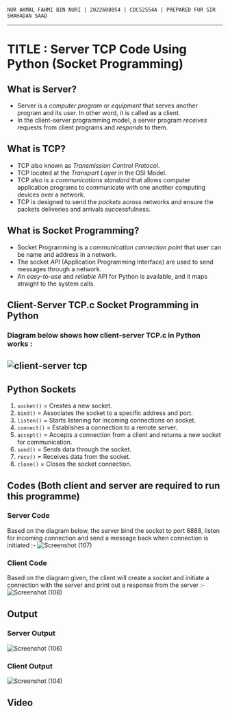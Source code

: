 `NUR AKMAL FAHMI BIN NURI | 2022608054 | CDCS2554A | PREPARED FOR SIR SHAHADAN SAAD`
___
# TITLE : Server TCP Code Using Python (Socket Programming)
## What is Server?
* Server is a *computer program* or *equipment* that serves another program and its user. In other word, it is called as a client.
* In the client-server programming model, a server program *receives* requests from client programs and *responds* to them.

## What is TCP?
* TCP also known as *Transmission Control Protocol*.
* TCP located at the *Transport Layer* in the OSI Model.
* TCP also is a *communications standard* that allows computer application programs to communicate with one another computing devices over a network.
* TCP is designed to send the *packets* across networks and ensure the packets deliveries and arrivals successfulness.

## What is Socket Programming?
* Socket Programming is a *communication connection point* that user can be name and address in a network.
* The socket *API* (Application Programming Interface) are used to send messages through a network.
* An *easy-to-use* and *reliable* API for Python is available, and it maps straight to the system calls.

## Client-Server TCP.c Socket Programming in Python
### Diagram below shows how client-server TCP.c in Python works :
## ![client-server tcp](https://github.com/addff/2403-ITT440/assets/166005313/15cb3331-8bf6-4aa6-91e3-54908721e603)

## Python Sockets
1. `socket()` = Creates a new socket.
2. `bind()` = Associates the socket to a specific address and port.
3. `listen()` = Starts listening for incoming connections on socket.
4. `connect()` = Establishes a connection to a remote server.
5. `accept()` = Accepts a connection from a client and returns a new socket for communication.
6. `send()` = Sends data through the socket.
7. `recv()` = Receives data from the socket.
8. `close()` = Closes the socket connection.

## Codes (Both client and server are required to run this programme)
### Server Code
Based on the diagram below, the server bind the socket to port 8888, listen for incoming connection and send a message back when connection is initiated :-
![Screenshot (107)](https://github.com/addff/2403-ITT440/assets/166005313/6fde5a62-0b46-4a2b-b972-2675e32807c0)

### Client Code
Based on the diagram given, the client will create a socket and initiate a connection with the server and print out a response from the server :-
![Screenshot (108)](https://github.com/addff/2403-ITT440/assets/166005313/80bd6d0a-998d-4c8d-903e-ef45f3ae6e0b)

## Output
### Server Output
![Screenshot (106)](https://github.com/addff/2403-ITT440/assets/166005313/9f6a7880-aea4-4a3c-8f8f-739fa81966b2)

### Client Output
![Screenshot (104)](https://github.com/addff/2403-ITT440/assets/166005313/6f54c2d7-fbda-4faa-beea-678bd7b79006)

## Video
